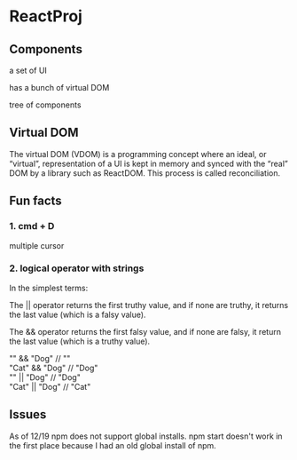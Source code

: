 # ReactProj

## Components

a set of UI

has a bunch of virtual DOM

tree of components

## Virtual DOM

The virtual DOM (VDOM) is a programming concept where an ideal, or “virtual”, representation of a UI is kept in memory and synced with the “real” DOM by a library such as ReactDOM. This process is called reconciliation.

## Fun facts

### 1. cmd + D
multiple cursor 

### 2. logical operator with strings 
In the simplest terms:

The || operator returns the first truthy value, and if none are truthy, it returns the last value (which is a falsy value).

The && operator returns the first falsy value, and if none are falsy, it return the last value (which is a truthy value).

"" && "Dog"    // ""
<br>"Cat" && "Dog" // "Dog"
<br>"" || "Dog"    // "Dog"
<br>"Cat" || "Dog" // "Cat"

## Issues

As of 12/19 npm does not support global installs. 
npm start doesn't work in the first place because I had an old global install of npm.


